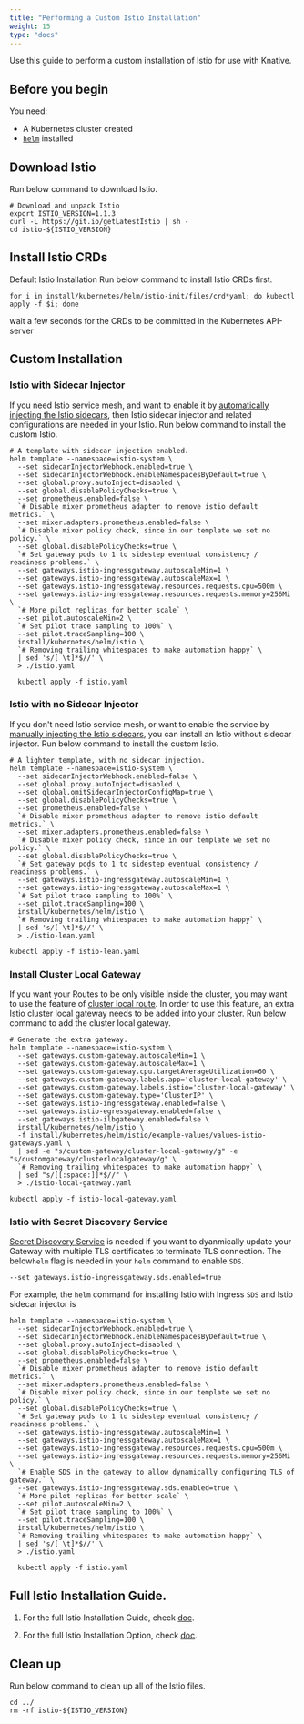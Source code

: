 ```yaml
---
title: "Performing a Custom Istio Installation"
weight: 15
type: "docs"
---
```


Use this guide to perform a custom installation of Istio for use with Knative.

## Before you begin

You need:
- A Kubernetes cluster created
- [`helm`](https://helm.sh/) installed

## Download Istio

Run below command to download Istio.
```shell
# Download and unpack Istio
export ISTIO_VERSION=1.1.3
curl -L https://git.io/getLatestIstio | sh -
cd istio-${ISTIO_VERSION}
```

## Install Istio CRDs 
Default Istio Installation
Run below command to install Istio CRDs first.
```shell
for i in install/kubernetes/helm/istio-init/files/crd*yaml; do kubectl apply -f $i; done
```
wait a few seconds for the CRDs to be committed in the Kubernetes API-server

## Custom Installation

### Istio with Sidecar Injector

If you need Istio service mesh, and want to enable it by [automatically 
injecting the Istio sidecars](https://istio.io/docs/setup/kubernetes/additional-setup/sidecar-injection/#automatic-sidecar-injection), then Istio sidecar injector and related configurations are needed in your Istio. Run 
below command to install the custom Istio.
```shell
# A template with sidecar injection enabled.
helm template --namespace=istio-system \
  --set sidecarInjectorWebhook.enabled=true \
  --set sidecarInjectorWebhook.enableNamespacesByDefault=true \
  --set global.proxy.autoInject=disabled \
  --set global.disablePolicyChecks=true \
  --set prometheus.enabled=false \
  `# Disable mixer prometheus adapter to remove istio default metrics.` \
  --set mixer.adapters.prometheus.enabled=false \
  `# Disable mixer policy check, since in our template we set no policy.` \
  --set global.disablePolicyChecks=true \
  `# Set gateway pods to 1 to sidestep eventual consistency / readiness problems.` \
  --set gateways.istio-ingressgateway.autoscaleMin=1 \
  --set gateways.istio-ingressgateway.autoscaleMax=1 \
  --set gateways.istio-ingressgateway.resources.requests.cpu=500m \
  --set gateways.istio-ingressgateway.resources.requests.memory=256Mi \
  `# More pilot replicas for better scale` \
  --set pilot.autoscaleMin=2 \
  `# Set pilot trace sampling to 100%` \
  --set pilot.traceSampling=100 \
  install/kubernetes/helm/istio \
  `# Removing trailing whitespaces to make automation happy` \
  | sed 's/[ \t]*$//' \
  > ./istio.yaml

  kubectl apply -f istio.yaml
  ```

### Istio with no Sidecar Injector

If you don't need Istio service mesh, or want to enable the service by 
[manually injecting the Istio sidecars](https://istio.io/docs/setup/kubernetes/additional-setup/sidecar-injection/#manual-sidecar-injection), you can install an Istio without sidecar injector. Run below command to install the custom 
Istio.
```shell
# A lighter template, with no sidecar injection.
helm template --namespace=istio-system \
  --set sidecarInjectorWebhook.enabled=false \
  --set global.proxy.autoInject=disabled \
  --set global.omitSidecarInjectorConfigMap=true \
  --set global.disablePolicyChecks=true \
  --set prometheus.enabled=false \
  `# Disable mixer prometheus adapter to remove istio default metrics.` \
  --set mixer.adapters.prometheus.enabled=false \
  `# Disable mixer policy check, since in our template we set no policy.` \
  --set global.disablePolicyChecks=true \
  `# Set gateway pods to 1 to sidestep eventual consistency / readiness problems.` \
  --set gateways.istio-ingressgateway.autoscaleMin=1 \
  --set gateways.istio-ingressgateway.autoscaleMax=1 \
  `# Set pilot trace sampling to 100%` \
  --set pilot.traceSampling=100 \
  install/kubernetes/helm/istio \
  `# Removing trailing whitespaces to make automation happy` \
  | sed 's/[ \t]*$//' \
  > ./istio-lean.yaml

kubectl apply -f istio-lean.yaml
```

### Install Cluster Local Gateway

If you want your Routes to be only visible inside the cluster, you may
want to use the feature of [cluster local route](../docs/serving/cluster-local-route.md). In order to use this feature, an extra Istio
cluster local gateway needs to be added into your cluster. Run below command
to add the cluster local gateway.
```shell
# Generate the extra gateway.
helm template --namespace=istio-system \
  --set gateways.custom-gateway.autoscaleMin=1 \
  --set gateways.custom-gateway.autoscaleMax=1 \
  --set gateways.custom-gateway.cpu.targetAverageUtilization=60 \
  --set gateways.custom-gateway.labels.app='cluster-local-gateway' \
  --set gateways.custom-gateway.labels.istio='cluster-local-gateway' \
  --set gateways.custom-gateway.type='ClusterIP' \
  --set gateways.istio-ingressgateway.enabled=false \
  --set gateways.istio-egressgateway.enabled=false \
  --set gateways.istio-ilbgateway.enabled=false \
  install/kubernetes/helm/istio \
  -f install/kubernetes/helm/istio/example-values/values-istio-gateways.yaml \
  | sed -e "s/custom-gateway/cluster-local-gateway/g" -e "s/customgateway/clusterlocalgateway/g" \
  `# Removing trailing whitespaces to make automation happy` \
  | sed "s/[[:space:]]*$//" \
  > ./istio-local-gateway.yaml

kubectl apply -f istio-local-gateway.yaml
```

### Istio with Secret Discovery Service

[Secret Discovery Service](https://istio.io/docs/tasks/traffic-management/secure-ingress/sds/) is needed if you want to dyanmically update your Gateway 
with multiple TLS certificates to terminate TLS connection. The below`helm` flag is needed in your `helm` command to enable `SDS`.
```
--set gateways.istio-ingressgateway.sds.enabled=true
```
For example, the `helm` command for installing Istio with Ingress `SDS` and 
Istio sidecar injector is
```shell
helm template --namespace=istio-system \
  --set sidecarInjectorWebhook.enabled=true \
  --set sidecarInjectorWebhook.enableNamespacesByDefault=true \
  --set global.proxy.autoInject=disabled \
  --set global.disablePolicyChecks=true \
  --set prometheus.enabled=false \
  `# Disable mixer prometheus adapter to remove istio default metrics.` \
  --set mixer.adapters.prometheus.enabled=false \
  `# Disable mixer policy check, since in our template we set no policy.` \
  --set global.disablePolicyChecks=true \
  `# Set gateway pods to 1 to sidestep eventual consistency / readiness problems.` \
  --set gateways.istio-ingressgateway.autoscaleMin=1 \
  --set gateways.istio-ingressgateway.autoscaleMax=1 \
  --set gateways.istio-ingressgateway.resources.requests.cpu=500m \
  --set gateways.istio-ingressgateway.resources.requests.memory=256Mi \
  `# Enable SDS in the gateway to allow dynamically configuring TLS of gateway.` \
  --set gateways.istio-ingressgateway.sds.enabled=true \
  `# More pilot replicas for better scale` \
  --set pilot.autoscaleMin=2 \
  `# Set pilot trace sampling to 100%` \
  --set pilot.traceSampling=100 \
  install/kubernetes/helm/istio \
  `# Removing trailing whitespaces to make automation happy` \
  | sed 's/[ \t]*$//' \
  > ./istio.yaml

  kubectl apply -f istio.yaml

```

## Full Istio Installation Guide.

1. For the full Istio Installation Guide, check [doc](https://istio.io/docs/setup/kubernetes/).

1. For the full Istio Installation Option, check [doc](https://istio.io/docs/reference/config/installation-options/).

## Clean up
Run below command to clean up all of the Istio files.
```shell
cd ../
rm -rf istio-${ISTIO_VERSION}
```